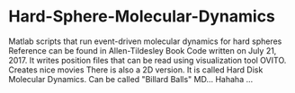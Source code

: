 # Hard-Sphere-Molecular-Dynamics
Matlab scripts that run event-driven molecular dynamics for hard spheres
Reference can be found in Allen-Tildesley Book 
Code written on July 21, 2017.
It writes position files that can be read using visualization tool OVITO. 
Creates nice movies
There is also a 2D version. It is called Hard Disk Molecular Dynamics. 
Can be called "Billard Balls" MD...
Hahaha ...
